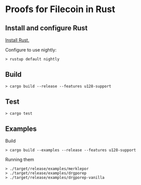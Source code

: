 # Proofs for Filecoin in Rust

## Install and configure Rust

[Install Rust.](https://www.rust-lang.org/en-US/install.html)

Configure to use nightly:

```
> rustup default nightly
```

## Build

```
> cargo build --release --features u128-support
```

## Test

```
> cargo test
```


## Examples

Build

```
> cargo build --examples --release --features u128-support
```

Running them

```
> ./target/release/examples/merklepor
> ./target/release/examples/drgporep
> ./target/release/examples/drgporep-vanilla
```
